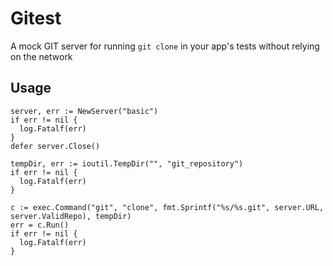 # Gitest

A mock GIT server for running `git clone` in your app's tests without relying
on the network

## Usage

```
server, err := NewServer("basic")
if err != nil {
  log.Fatalf(err)
}
defer server.Close()

tempDir, err := ioutil.TempDir("", "git_repository")
if err != nil {
  log.Fatalf(err)
}

c := exec.Command("git", "clone", fmt.Sprintf("%s/%s.git", server.URL, server.ValidRepo), tempDir)
err = c.Run()
if err != nil {
  log.Fatalf(err)
}
```
